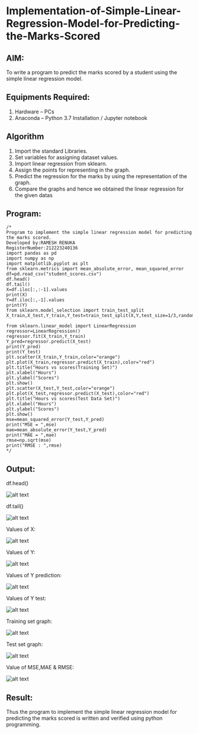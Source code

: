 # Implementation-of-Simple-Linear-Regression-Model-for-Predicting-the-Marks-Scored
## AIM:
To write a program to predict the marks scored by a student using the simple linear regression model.

## Equipments Required:
1. Hardware – PCs
2. Anaconda – Python 3.7 Installation / Jupyter notebook

## Algorithm
1. Import the standard Libraries.
2. Set variables for assigning dataset values.
3. Import linear regression from sklearn.
4. Assign the points for representing in the graph.
5. Predict the regression for the marks by using the representation of the graph.
6. Compare the graphs and hence we obtained the linear regression for the given datas

## Program:
```
/*
Program to implement the simple linear regression model for predicting the marks scored.
Developed by:RAMESH RENUKA
RegisterNumber:212223240136
import pandas as pd
import numpy as np
import matplotlib.pyplot as plt
from sklearn.metrics import mean_absolute_error, mean_squared_error
df=pd.read_csv("student_scores.csv")
df.head()
df.tail()
X=df.iloc[:,:-1].values
print(X)
Y=df.iloc[:,-1].values
print(Y)
from sklearn.model_selection import train_test_split
X_train,X_test,Y_train,Y_test=train_test_split(X,Y,test_size=1/3,random_state=0)

from sklearn.linear_model import LinearRegression
regressor=LinearRegression()
regressor.fit(X_train,Y_train)
Y_pred=regressor.predict(X_test)
print(Y_pred)
print(Y_test)
plt.scatter(X_train,Y_train,color="orange")
plt.plot(X_train,regressor.predict(X_train),color="red")
plt.title("Hours vs scores(Training Set)")
plt.xlabel("Hours")
plt.ylabel("Scores")
plt.show()
plt.scatter(X_test,Y_test,color="orange")
plt.plot(X_test,regressor.predict(X_test),color="red")
plt.title("Hours vs scores(Test Data Set)")
plt.xlabel("Hours")
plt.ylabel("Scores")
plt.show()
mse=mean_squared_error(Y_test,Y_pred)
print("MSE = ",mse)
mae=mean_absolute_error(Y_test,Y_pred)
print("MAE = ",mae)
rmse=np.sqrt(mse)
print("RMSE : ",rmse)
*/
```

## Output:
df.head()

![alt text](1..png)

df.tail()

![alt text](2..png)

Values of X:

![alt text](3..png)

Values of Y:

![alt text](4..png)

Values of Y prediction:

![alt text](5..png)

Values of Y test:

![alt text](6..png)

Training set graph:

![alt text](7..png)

Test set graph:

![alt text](8..png)

Value of MSE,MAE & RMSE:

![alt text](9..png)

## Result:
Thus the program to implement the simple linear regression model for predicting the marks scored is written and verified using python programming.
